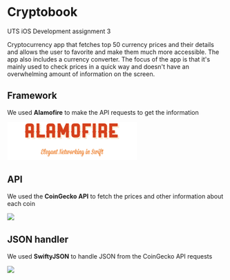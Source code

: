 # Cryptobook

UTS iOS Development assignment 3

Cryptocurrency app that fetches top 50 currency prices and their details and allows the user to favorite and make them much more accessible. The app also includes a currency converter. The focus of the app is that it's mainly used to check prices in a quick way and doesn't have an overwhelming amount of information on the screen.


## Framework
We used **Alamofire** to make the API requests to get the information

<img src="https://raw.githubusercontent.com/Alamofire/Alamofire/master/alamofire.png" width = 300 />


## API
We used the **CoinGecko API** to fetch the prices and other information about each coin

<img src="https://static.coingecko.com/s/coingecko-logo-914bb72fab0df2d908e6123221470802f1bfac637b0f90399a3341c753f6bc52.png" width = 300 />


## JSON handler
We used **SwiftyJSON** to handle JSON from the CoinGecko API requests

<img src="https://process.filestackapi.com/cache=expiry:max/resize=width:1050/csjphnXOSuqUbaTL0WA9" width = 300 />


